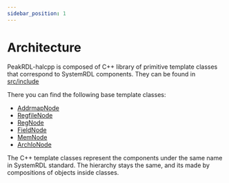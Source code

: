 ```yaml
---
sidebar_position: 1
---
```


# Architecture

PeakRDL-halcpp is composed of C++ library of primitive template classes that correspond to SystemRDL components.
They can be found in [src/include](https://github.com/Risto97/PeakRDL-halcpp/tree/master/src/peakrdl_halcpp/include)

There you can find the following base template classes:
*   [AddrmapNode](/docs/hierarchy/nodes/addrmap)
*   [RegfileNode](/docs/hierarchy/nodes/regfile)
*   [RegNode](/docs/hierarchy/nodes/reg)
*   [FieldNode](/docs/hierarchy/nodes/field)
*   [MemNode](/docs/hierarchy/nodes/mem)
*   [ArchIoNode](/docs/hierarchy/nodes/arch_io)

The C++ template classes represent the components under the same name in SystemRDL standard.
The hierarchy stays the same, and its made by compositions of objects inside classes.
